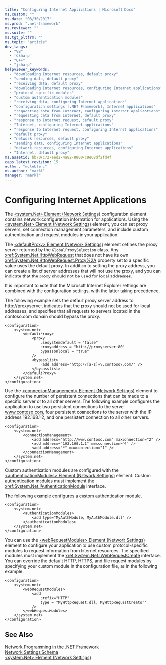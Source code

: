 ```yaml
---
title: "Configuring Internet Applications | Microsoft Docs"
ms.custom: ""
ms.date: "03/30/2017"
ms.prod: ".net-framework"
ms.reviewer: ""
ms.suite: ""
ms.tgt_pltfrm: ""
ms.topic: "article"
dev_langs: 
  - "VB"
  - "CSharp"
  - "C++"
  - "jsharp"
helpviewer_keywords: 
  - "downloading Internet resources, default proxy"
  - "sending data, default proxy"
  - "receiving data, default proxy"
  - "downloading Internet resources, configuring Internet applications"
  - "protocol-specific modules"
  - "custom authentication modules"
  - "receiving data, configuring Internet applications"
  - "configuration settings [.NET Framework], Internet applications"
  - "requesting data from Internet, configuring Internet applications"
  - "requesting data from Internet, default proxy"
  - "response to Internet request, default proxy"
  - "Internet, configuring Internet applications"
  - "response to Internet request, configuring Internet applications"
  - "default proxy"
  - "network resources, default proxy"
  - "sending data, configuring Internet applications"
  - "network resources, configuring Internet applications"
  - "Internet, default proxy"
ms.assetid: bb707c72-eed2-4a82-8800-c9e68df2fd4f
caps.latest.revision: 15
author: "mcleblanc"
ms.author: "markl"
manager: "markl"
---
```

# Configuring Internet Applications
The [\<system.Net> Element (Network Settings)](../../../docs/framework/configure-apps/file-schema/network/system-net-element-network-settings.md) configuration element contains network configuration information for applications. Using the [\<system.Net> Element (Network Settings)](../../../docs/framework/configure-apps/file-schema/network/system-net-element-network-settings.md) element, you can set proxy servers, set connection management parameters, and include custom authentication and request modules in your application.  
  
 The [\<defaultProxy> Element (Network Settings)](../../../docs/framework/configure-apps/file-schema/network/defaultproxy-element-network-settings.md) element defines the proxy server returned by the `GlobalProxySelection` class. Any <xref:System.Net.HttpWebRequest> that does not have its own <xref:System.Net.HttpWebRequest.Proxy%2A> property set to a specific value uses the default proxy. In addition to setting the proxy address, you can create a list of server addresses that will not use the proxy, and you can indicate that the proxy should not be used for local addresses.  
  
 It is important to note that the Microsoft Internet Explorer settings are combined with the configuration settings, with the latter taking precedence.  
  
 The following example sets the default proxy server address to http://proxyserver, indicates that the proxy should not be used for local addresses, and specifies that all requests to servers located in the contoso.com domain should bypass the proxy.  
  
```  
<configuration>  
    <system.net>  
        <defaultProxy>  
            <proxy  
                usesystemdefault = "false"  
                proxyaddress = "http://proxyserver:80"  
                bypassonlocal = "true"  
            />  
            <bypasslist>  
                <add address="http://[a-z]+\.contoso\.com/" />  
            </bypasslist>  
        </defaultProxy>  
    </system.net>  
</configuration>  
```  
  
 Use the [\<connectionManagement> Element (Network Settings)](../../../docs/framework/configure-apps/file-schema/network/connectionmanagement-element-network-settings.md) element to configure the number of persistent connections that can be made to a specific server or to all other servers. The following example configures the application to use two persistent connections to the server www.contoso.com, four persistent connections to the server with the IP address 192.168.1.2, and one persistent connection to all other servers.  
  
```  
<configuration>  
    <system.net>  
        <connectionManagement>  
            <add address="http://www.contoso.com" maxconnection="2" />  
            <add address="192.168.1.2" maxconnection="4" />  
            <add address="*" maxconnection="1" />  
        </connectionManagement>  
    </system.net>  
</configuration>  
```  
  
 Custom authentication modules are configured with the [\<authenticationModules> Element (Network Settings)](../../../docs/framework/configure-apps/file-schema/network/authenticationmodules-element-network-settings.md) element. Custom authentication modules must implement the <xref:System.Net.IAuthenticationModule> interface.  
  
 The following example configures a custom authentication module.  
  
```  
<configuration>  
    <system.net>  
        <authenticationModules>  
            <add type="MyAuthModule, MyAuthModule.dll" />  
        </authenticationModules>  
    </system.net>  
</configuration>  
```  
  
 You can use the [\<webRequestModules> Element (Network Settings)](../../../docs/framework/configure-apps/file-schema/network/webrequestmodules-element-network-settings.md) element to configure your application to use custom protocol-specific modules to request information from Internet resources. The specified modules must implement the <xref:System.Net.IWebRequestCreate> interface. You can override the default HTTP, HTTPS, and file request modules by specifying your custom module in the configuration file, as in the following example.  
  
```  
<configuration>  
    <system.net>  
        <webRequestModules>  
            <add  
                prefix="HTTP"  
                type = "MyHttpRequest.dll, MyHttpRequestCreator"  
            />  
        </webRequestModules>  
    </system.net>  
</configuration>  
```  
  
## See Also  
 [Network Programming in the .NET Framework](../../../docs/framework/network-programming/index.md)   
 [Network Settings Schema](../../../docs/framework/configure-apps/file-schema/network/index.md)   
 [\<system.Net> Element (Network Settings)](../../../docs/framework/configure-apps/file-schema/network/system-net-element-network-settings.md)